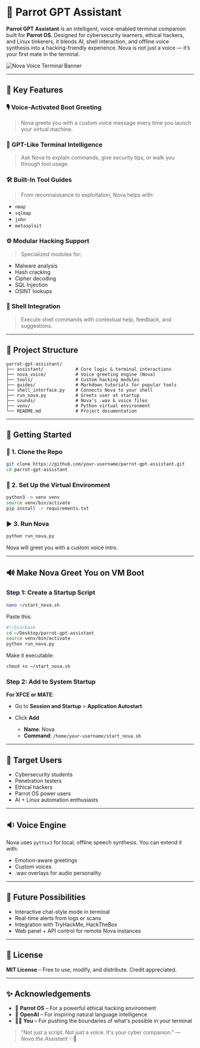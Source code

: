 # 🦜 Parrot GPT Assistant

**Parrot GPT Assistant** is an intelligent, voice-enabled terminal companion built for **Parrot OS**. Designed for cybersecurity learners, ethical hackers, and Linux tinkerers, it blends AI, shell interaction, and offline voice synthesis into a hacking-friendly experience. Nova is not just a voice — it’s your first mate in the terminal.

![Nova Voice Terminal Banner](https://i.imgur.com/VYYjMue.png)

---

## 🎯 Key Features

### 🎙️ Voice-Activated Boot Greeting

> Nova greets you with a custom voice message every time you launch your virtual machine.

### 🧠 GPT-Like Terminal Intelligence

> Ask Nova to explain commands, give security tips, or walk you through tool usage.

### 🛠️ Built-In Tool Guides

> From reconnaissance to exploitation, Nova helps with:

* `nmap`
* `sqlmap`
* `john`
* `metasploit`

### ⚙️ Modular Hacking Support

> Specialized modules for:

* Malware analysis
* Hash cracking
* Cipher decoding
* SQL Injection
* OSINT lookups

### 🐚 Shell Integration

> Execute shell commands with contextual help, feedback, and suggestions.

---

## 🧱 Project Structure

```
parrot-gpt-assistant/
├── assistant/            # Core logic & terminal interactions
├── nova_voice/           # Voice greeting engine (Nova)
├── tools/                # Custom hacking modules
├── guides/               # Markdown tutorials for popular tools
├── shell_interface.py    # Connects Nova to your shell
├── run_nova.py           # Greets user at startup
├── sounds/               # Nova's .wav & voice files
├── venv/                 # Python virtual environment
└── README.md             # Project documentation
```

---

## 🚀 Getting Started

### 🔧 1. Clone the Repo

```bash
git clone https://github.com/your-username/parrot-gpt-assistant.git
cd parrot-gpt-assistant
```

### 🧪 2. Set Up the Virtual Environment

```bash
python3 -m venv venv
source venv/bin/activate
pip install -r requirements.txt
```

### ▶️ 3. Run Nova

```bash
python run_nova.py
```

Nova will greet you with a custom voice intro.

---

## 🔊 Make Nova Greet You on VM Boot

### Step 1: Create a Startup Script

```bash
nano ~/start_nova.sh
```

Paste this:

```bash
#!/bin/bash
cd ~/Desktop/parrot-gpt-assistant
source venv/bin/activate
python run_nova.py
```

Make it executable:

```bash
chmod +x ~/start_nova.sh
```

### Step 2: Add to System Startup

**For XFCE or MATE**:

* Go to **Session and Startup** > **Application Autostart**
* Click **Add**

  * **Name**: Nova
  * **Command**: `/home/your-username/start_nova.sh`

---

## 👥 Target Users

* Cybersecurity students
* Penetration testers
* Ethical hackers
* Parrot OS power users
* AI + Linux automation enthusiasts

---

## 🔉 Voice Engine

Nova uses `pyttsx3` for local, offline speech synthesis. You can extend it with:

* Emotion-aware greetings
* Custom voices
* .wav overlays for audio personality

---

## 🔮 Future Possibilities

* Interactive chat-style mode in terminal
* Real-time alerts from logs or scans
* Integration with TryHackMe, HackTheBox
* Web panel + API control for remote Nova instances

---

## 📜 License

**MIT License** – Free to use, modify, and distribute. Credit appreciated.

---

## ✨ Acknowledgements

* 🐧 **Parrot OS** – For a powerful ethical hacking environment
* 🧠 **OpenAI** – For inspiring natural language intelligence
* 🧑‍💻 **You** – For pushing the boundaries of what's possible in your terminal

> "Not just a script. Not just a voice. It's your cyber companion."
> — *Nova the Assistant* ✨🦜

